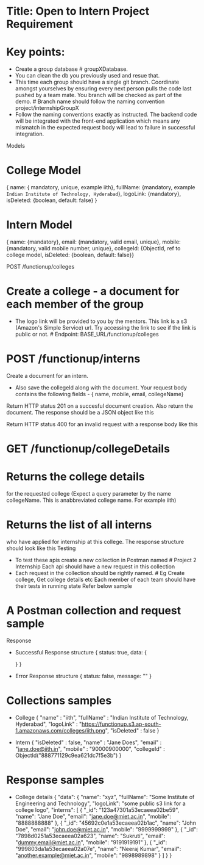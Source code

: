 
# Title:  Open to Intern Project Requirement

# Key points:

* Create a group database 
      # groupXDatabase.
* You can clean the db you previously used and resue that.
* This time each group should have a single git branch. Coordinate amongst yourselves by ensuring every next person pulls the code last pushed by a team mate. You branch will be checked as part of the demo. 
      # Branch name should follow the naming convention project/internshipGroupX
* Follow the naming conventions exactly as instructed. The backend code will be integrated with the front-end application which means any mismatch in the expected request body will lead to failure in successful integration.

Models
# College Model
{ name: { mandatory, unique, example iith}, fullName: {mandatory, example `Indian Institute of Technology, Hyderabad`}, logoLink: {mandatory}, isDeleted: {boolean, default: false} }

# Intern Model
{ name: {mandatory}, email: {mandatory, valid email, unique}, mobile: {mandatory, valid mobile number, unique}, collegeId: {ObjectId, ref to college model, isDeleted: {boolean, default: false}}


POST /functionup/colleges
# Create a college - a document for each member of the group

* The logo link will be provided to you by the mentors. This link is a s3 (Amazon's Simple Service) url. Try accessing the link to see if the link is public or not.
      # Endpoint: BASE_URL/functionup/colleges

# POST /functionup/interns
Create a document for an intern.

* Also save the collegeId along with the document. Your request body contains the following fields - { name, mobile, email, collegeName}

Return HTTP status 201 on a succesful document creation. Also return the document. The response should be a JSON object like this

Return HTTP status 400 for an invalid request with a response body like this

# GET /functionup/collegeDetails
# Returns the college details
for the requested college (Expect a query parameter by the name collegeName. This is anabbreviated college name. For example iith)
# Returns the list of all interns
 who have applied for internship at this college.
The response structure should look like this
Testing
* To test these apis create a new collection in Postman named 
      # Project 2 Internship
Each api should have a new request in this collection
* Each request in the collection should be rightly named. 
      # Eg Create college, Get college details etc
Each member of each team should have their tests in running state
Refer below sample

# A Postman collection and request sample

Response
* Successful Response structure
{
  status: true,
  data: {

  }
}
* Error Response structure
{
  status: false,
  message: ""
}


# Collections samples

* College
{
    "name" : "iith",
    "fullName" : "Indian Institute of Technology, Hyderabad",
    "logoLink" : "https://functionup.s3.ap-south-1.amazonaws.com/colleges/iith.png",
    "isDeleted" : false
}

* Intern
   {
    "isDeleted" : false,
    "name" : "Jane Does",
    "email" : "jane.doe@iith.in",
    "mobile" : "90000900000",
    "collegeId" : ObjectId("888771129c9ea621dc7f5e3b")
}

# Response samples

* College details
{
  "data": {
    "name": "xyz",
    "fullName": "Some Institute of Engineering and Technology",
    "logoLink": "some public s3 link for a college logo",
    "interns": [
      {
        "_id": "123a47301a53ecaeea02be59",
        "name": "Jane Doe",
        "email": "jane.doe@miet.ac.in",
        "mobile": "8888888888"
      },
      {
        "_id": "45692c0e1a53ecaeea02b1ac",
        "name": "John Doe",
        "email": "john.doe@miet.ac.in",
        "mobile": "9999999999"
      },
      {
        "_id": "7898d0251a53ecaeea02a623",
        "name": "Sukruti",
        "email": "dummy.email@miet.ac.in",
        "mobile": "9191919191"
      },
      {
        "_id": "999803da1a53ecaeea02a07e",
        "name": "Neeraj Kumar",
        "email": "another.example@miet.ac.in",
        "mobile": "9898989898"
      }
    ]
  }
}
